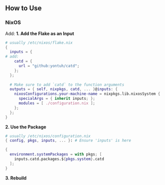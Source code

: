 ## How to Use
### NixOS
Add:
**1. Add the Flake as an Input**

```nix
# usually /etc/nixos/flake.nix
{
  inputs = {
# add:
    catd = {
      url = "github:yontuh/catd";
    };
  };
  
  # Make sure to add `catd` to the function arguments
  outputs = { self, nixpkgs, catd, ... }@inputs: {
    nixosConfigurations.your-machine-name = nixpkgs.lib.nixosSystem {
      specialArgs = { inherit inputs; }; 
      modules = [ ./configuration.nix ];
    };
  };
}
```

**2. Use the Package**

```nix
# usually /etc/nixos/configuration.nix
{ config, pkgs, inputs, ... }: # Ensure 'inputs' is here

{
  environment.systemPackages = with pkgs; [
    inputs.catd.packages.${pkgs.system}.catd
  ];
}
```

**3. Rebuild**
